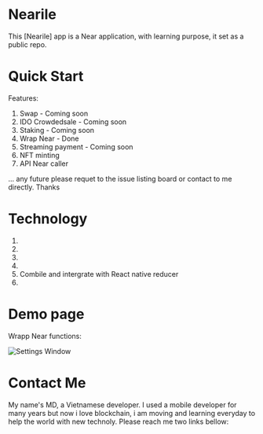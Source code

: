 Nearile
==================

This [Nearile] app is a Near application, with learning purpose, it set as a public repo. 

Quick Start
===========

Features:

1. Swap - Coming soon
2. IDO Crowdedsale - Coming soon
3. Staking - Coming soon
4. Wrap Near - Done
5. Streaming payment - Coming soon
6. NFT minting 
7. API Near caller

... any future please requet to the issue listing board or contact to me directly. Thanks


Technology 
======

1. [Near-sdk-rs]: https://github.com/near/near-sdk-rs
2. [near-api-js]: https://github.com/near/near-api-js/
3. [ReactJs]: https://reactjs.org/
4. [W3.CSS]:https://www.w3schools.com/w3css/
5. Combile and intergrate with React native reducer
6. [Ant]:https://ant.design/

Demo page
======

Wrapp Near functions:

![Settings Window](https://raw.github.com/ryanmaxwell/iArrived/master/Screenshots/Settings.png)

Contact Me
===============

My name's MD, a Vietnamese developer. I used a mobile developer for many years but now i love blockchain, i am moving and learning everyday to help the world with new technoly. Please reach me two links bellow:

  [Telegram]: https://t.me/mitsori
  [Discord]: https://discordapp.com/users/546871072339918861

  